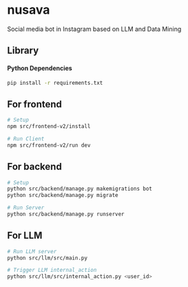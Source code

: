 # nusava
Social media bot in Instagram based on LLM and Data Mining

## Library
#### Python Dependencies
```bash
pip install -r requirements.txt
```

## For frontend
```bash
# Setup
npm src/frontend-v2/install

# Run Client
npm src/frontend-v2/run dev
```

## For backend
```bash
# Setup
python src/backend/manage.py makemigrations bot
python src/backend/manage.py migrate

# Run Server
python src/backend/manage.py runserver
```

## For LLM 
```bash
# Run LLM server
python src/llm/src/main.py

# Trigger LLM internal_action
python src/llm/src/internal_action.py <user_id>
```
